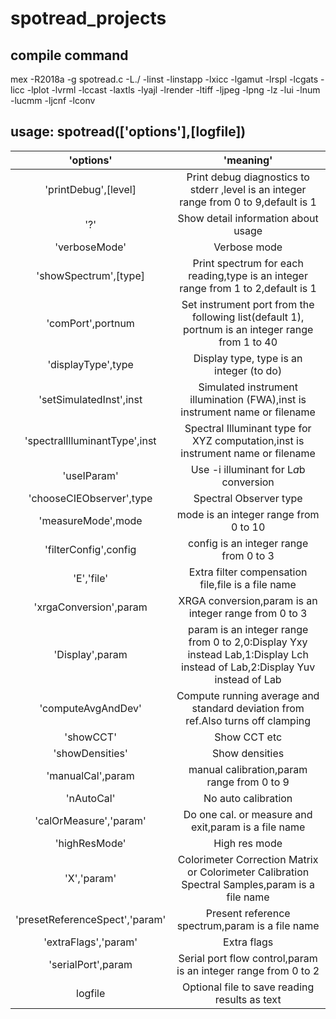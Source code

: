 # spotread_projects
## compile command
mex -R2018a -g spotread.c -L./ -linst -linstapp -lxicc -lgamut -lrspl -lcgats -licc -lplot -lvrml -lccast -laxtls -lyajl -lrender -ltiff -ljpeg -lpng -lz -lui -lnum -lucmm -ljcnf -lconv

## **usage: spotread(['options'],[logfile])**
|'options'|'meaning'|
|:-:|:-:|
|'printDebug',[level]|Print debug diagnostics to stderr ,level is an integer range from 0 to 9,default is 1|
|'?'|Show detail information about usage|
|'verboseMode'|Verbose mode| 
|'showSpectrum',[type]|Print spectrum for each reading,type is an integer range from 1 to 2,default is 1|
|'comPort',portnum|Set instrument port from the following list(default 1), portnum is an integer range from 1 to 40|
|'displayType',type|Display type, type is an integer (to do)|
|'setSimulatedInst',inst|Simulated instrument illumination (FWA),inst is instrument name or filename|
|'spectralIlluminantType',inst|Spectral Illuminant type for XYZ computation,inst is instrument name or filename|
|'useIParam'|Use -i illuminant for L*a*b conversion|
|'chooseCIEObserver',type|Spectral Observer type|
|'measureMode',mode|mode is an integer range from 0 to 10|
|'filterConfig',config|config is an integer range from 0 to 3|
|'E','file'|Extra filter compensation file,file is a file name|
|'xrgaConversion',param|XRGA conversion,param is an integer range from 0 to 3|
|'Display',param|param is an integer range from 0 to 2,0:Display Yxy instead Lab,1:Display Lch instead of Lab,2:Display Yuv instead of Lab|
|'computeAvgAndDev'|Compute running average and standard deviation from ref.Also turns off clamping|
|'showCCT'|Show CCT etc|
|'showDensities'|Show densities|
|'manualCal',param|manual calibration,param range from 0 to 9|
|'nAutoCal'|No auto calibration|
|'calOrMeasure','param'|Do one cal. or measure and exit,param is a file name|
|'highResMode'|High res mode|
|'X','param'|Colorimeter Correction Matrix or Colorimeter Calibration Spectral Samples,param is a file name|
|'presetReferenceSpect','param'|Present reference spectrum,param is a file name|
|'extraFlags','param'|Extra flags|
|'serialPort',param|Serial port flow control,param is an integer range from 0 to 2|
|logfile|Optional file to save reading results as text|
